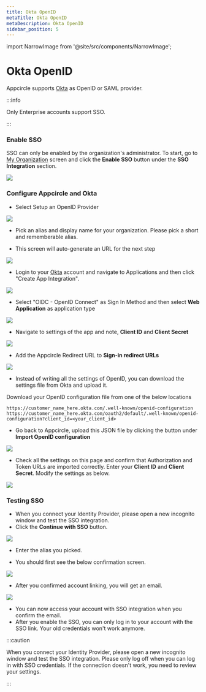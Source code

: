 ```yaml
---
title: Okta OpenID
metaTitle: Okta OpenID
metaDescription: Okta OpenID
sidebar_position: 5
---
```


import NarrowImage from '@site/src/components/NarrowImage';

# Okta OpenID

Appcircle supports [Okta](https://www.okta.com/) as OpenID or SAML provider. 

:::info

Only Enterprise accounts support SSO.

:::


### Enable SSO

SSO can only be enabled by the organization's administrator. To start, go to [My Organization](../my-organization.md) screen and click the **Enable SSO** button under the **SSO Integration** section.

![](<https://cdn.appcircle.io/docs/assets/enable-sso.png>)

### Configure Appcircle and Okta

-  Select Setup an OpenID Provider

![](<https://cdn.appcircle.io/docs/assets/sso-form.png>)

-  Pick an alias and display name for your organization. Please pick a short and rememberable alias.

- This screen will auto-generate an URL for the next step

![](<https://cdn.appcircle.io/docs/assets/sso-openid1.png>)

- Login to your [Okta](https://www.okta.com/) account and navigate to Applications and then click "Create App Integration".

![](<https://cdn.appcircle.io/docs/assets/oktacreateapp.png>)

- Select "OIDC - OpenID Connect" as Sign In Method and then select **Web Application** as application type

![](<https://cdn.appcircle.io/docs/assets/oktawebapp.png>)

- Navigate to settings of the app and note, **Client ID** and **Client Secret**

![](<https://cdn.appcircle.io/docs/assets/oktaopenidsettings1.png>)

- Add the Appcircle Redirect URL to **Sign-in redirect URLs**

![](<https://cdn.appcircle.io/docs/assets/oktaopenidsettings2.png>)

- Instead of writing all the settings of OpenID, you can download the settings file from Okta and upload it. 

Download your OpenID configuration file from one of the below locations

```
https://customer_name_here.okta.com/.well-known/openid-configuration
https://customer_name_here.okta.com/oauth2/default/.well-known/openid-configuration?client_id=<your_client_id>

```

- Go back to Appcircle, upload this JSON file by clicking the button under **Import OpenID configuration** 

![](<https://cdn.appcircle.io/docs/assets/sso-openid1.png>)


- Check all the settings on this page and confirm that Authorization and Token URLs are imported correctly. Enter your **Client ID** and **Client Secret**. Modify the settings as below.

![](<https://cdn.appcircle.io/docs/assets/sso-openid2.png>)


### Testing SSO

- When you connect your Identity Provider, please open a new incognito window and test the SSO integration.
- Click the **Continue with SSO** button.

![](<https://cdn.appcircle.io/docs/assets/sso-loginbutton.png>)

- Enter the alias you picked.

<NarrowImage src="https://cdn.appcircle.io/docs/assets/sso-alias.png" />

- You should first see the below confirmation screen.

![](<https://cdn.appcircle.io/docs/assets/sso-linkaccount.png>)


- After you confirmed account linking, you will get an email.

![](<https://cdn.appcircle.io/docs/assets/sso-confirmlink.png>)

- You can now access your account with SSO integration when you confirm the email.
- After you enable the SSO, you can only log in to your account with the SSO link. Your old credentials won't work anymore.

:::caution

When you connect your Identity Provider, please open a new incognito window and test the SSO integration. Please only log off when you can log in with SSO credentials. If the connection doesn't work, you need to review your settings. 

:::
